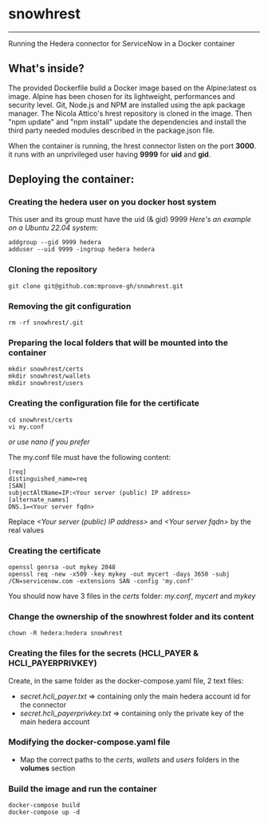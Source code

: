 # snowhrest

---
Running the Hedera connector for ServiceNow in a Docker container

## What's inside?

The provided Dockerfile build a Docker image based on the Alpine:latest os image. Alpine has been chosen for its lightweight, performances and security level.
Git, Node.js and NPM are installed using the apk package manager.
The Nicola Attico's hrest repository is cloned in the image.
Then "npm update" and "npm install" update the dependencies and install the third party needed modules described in the package.json file. 

When the container is running, the hrest connector listen on the port **3000**.
it runs with an unprivileged user having **9999** for **uid** and **gid**. 

## Deploying the container:

### Creating the hedera user on you docker host system
This user and its group must have the uid (& gid) 9999
*Here's an example on a Ubuntu 22.04 system:*
```
addgroup --gid 9999 hedera
adduser --uid 9999 -ingroup hedera hedera
```

### Cloning the repository
```
git clone git@github.com:mproove-gh/snowhrest.git
```

### Removing the git configuration
```
rm -rf snowhrest/.git
```

### Preparing the local folders that will be mounted into the container
```
mkdir snowhrest/certs
mkdir snowhrest/wallets
mkdir snowhrest/users
```

### Creating the configuration file for the certificate
```
cd snowhrest/certs
vi my.conf
```

*or use nano if you prefer*

The my.conf file must have the following content:  
```
[req]  
distinguished_name=req  
[SAN]  
subjectAltName=IP:<Your server (public) IP address>  
[alternate_names]  
DNS.1=<Your server fqdn>
```  
Replace *\<Your server (public) IP address\>* and *\<Your server fqdn\>* by the real values

### Creating the certificate  
```
openssl genrsa -out mykey 2048
openssl req -new -x509 -key mykey -out mycert -days 3650 -subj /CN=servicenow.com -extensions SAN -config 'my.conf'
```
You should now have 3 files in the *certs* folder: *my.conf*, *mycert* and *mykey*

### Change the ownership of the snowhrest folder and its content
```
chown -R hedera:hedera snowhrest
```

### Creating the files for the secrets (HCLI_PAYER & HCLI_PAYERPRIVKEY)
Create, in the same folder as the docker-compose.yaml file, 2 text files:
- *secret.hcli_payer.txt* => containing only the main hedera account id for the connector
- *secret.hcli_payerprivkey.txt* => containing only the private key of the main hedera account

### Modifying the docker-compose.yaml file
- Map the correct paths to the *certs*, *wallets* and *users* folders in the **volumes** section

### Build the image and run the container
```
docker-compose build
docker-compose up -d
```